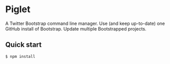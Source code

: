 Piglet
======

A Twitter Bootstrap command line manager. Use (and keep up-to-date) one GitHub install of Bootstrap. Update multiple Bootstrapped projects.

## Quick start

	$ npm install
